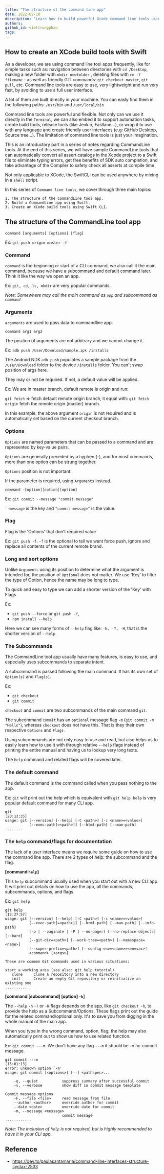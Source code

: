 ```yaml
---
title: "The structure of the command line app"
date: 2022-09-18
description: "Learn how to build powerful Xcode command line tools using Swift, covering CLI app structure, commands, options, flags, and creating custom build tools for automation and safer coding."
authors:
github_id: viettrungphan
tags:
---
```


## How to create an XCode build tools with Swift

As a developer, we are using command line tool apps frequently, like for simple tasks such as: navigation between directories with `cd /Desktop`, making a new folder with `mkdir newfolder` , deleting files with `rm -f filename` - as well as friendly GIT commands: `git checkout master`, `git pull`, etc. Command line tools are easy to use, very lightweight and run very fast, by avoiding to use a full user interface.

A lot of them are built directly in your machine. You can easly find them in the following paths: `/usr/bin` and `/usr/local/bin`

Command line tools are powerful and flexible. Not only can we use it directly in the `Terminal`, we can also embed it to support automation tasks, create build tools, release tools (like Jenkin, Fastlane...), or wrap it to use with any language and create friendly user interfaces (e.g: GitHub Desktop, Source tree...). The limitation of command line tools is just your imagination.

This is an introductory part in a series of notes regarding CommandLine tools. At the end of this series, we will have sample CommandLine tools that can automatically convert all assert catalogs in the Xcode project to a Swift file to eliminate typing errors, get free benefits of SDK auto completion, and take advantage of the Compiler to safety check all asserts at compile time.

Not only applicable to XCode, the SwiftCLI can be used anywhere by mixing in a `shell` script.

In this series of `Command line tools`, we cover through three main topics:

    1. The structure of the CommandLine tool app.
    2. Build a CommandLine app using Swift.
    3. Create an XCode build tools using Swift CLI.

## The structure of the CommandLine tool app

`command [arguments] [options] [flag]`

Ex: `git push origin master -f`

### Command

`command` is the beginning or start of a CLI command, we also call it the main command, because we have a subcommand and default command later. Think it like the way we open an app.

Ex: `git, cd, ls, mkdir` are very popular commands.

_Note: Somewhere may call the main command as `app` and subcommand as `command`_

### Arguments

`arguments` are used to pass data to commandline app.

`command arg1 arg2`

The position of arguments are not arbitrary and we cannot change it.

Ex: `adb push /User/Download/sample.ipk /installs`

The Android NDK `adb push` populates a sample package from the `/User/Download` folder to the device `/installs` folder. You can't swap position of args here.

They may or not be required. If not, a default value will be applied.

Ex: We are in master branch, default remote is origin and run:

`git fetch` => fetch default remote origin branch, it equal with:
`git fetch origin` fetch the remote origin (master) branch.

In this example, the above argument `origin` is not required and is automatically set based on the current checkout branch.

### Options

`Options` are named parameters that can be passed to a command and are represented by key-value pairs.

`Options` are generally preceded by a hyphen (-), and for most commands, more than one option can be strung together.

`Options` position is not important.

If the parameter is required, using `Arguments` instead.

`command -[option][option][option]`

Ex: `git commit --message "commit message"`

`--message` is the key and `"commit message"` is the value.

### Flag

Flag is the 'Options' that don't required value

Ex: `git push -f`. `-f` is the optional to tell we want force push, ignore and replace all contents of the current remote brand.

### Long and sort options

Unlike `Arguments` using its position to determine what the argument is intended for, the position of `Optional` does not matter. We use 'Key' to filter the type of Option, hence the name may be long to type.

To quick and easy to type we can add a shorter version of the 'Key' with Flags

Ex:

- `git push --force` or `git push -f`,
- `npm install --help`

Here we can see many forms of `--help` flag like: `-h, -?, -H`, that is the shorter version of `--help`.

### The Subcommands

The CommandLine tool app usually have many features, is easy to use, and especially uses subcommands to separate intent.

A subcommand is passed following the main command. It has its own set of `Option(s)` and `Flag(s)`.

Ex:

- `git checkout`
- `git commit`

`checkout` and `commit` are two subcommands of the main command `git`.

The subcommand `commit` has an `optional` message flag `-m` (`git commit -m "Hello"`), whereas `checkout` does not have this. That is they their own respective `Options` and `Flags`.

Using subcommands are not only easy to use and read, but also helps us to easily learn how to use it with through relative `--help` flags instead of printing the entire manual and having us to lookup very long texts.

The `Help` command and related flags will be covered later.

### The default command

The default command is the command called when you pass nothing to the app.

Ex: `git`
will print out the help which is equivalent with `git help`. `help` is very popular default command for many CLI app.

```shell
git                                                                                                                            [20:13:35]
usage: git [--version] [--help] [-C <path>] [-c <name>=<value>]
           [--exec-path[=<path>]] [--html-path] [--man-path]
........
```

### The `help` command/flags for documentation

The lack of a user interface means we require some guide on how to use the command line app.
There are 2 types of help: the subcommand and the flag.

**[command `help`]**

This `help` subcommand usually used when you start out with a new CLI app. It will print out details on how to use the app, all the commands, subcommands, options, and flags.

Ex: `git help`

```shell
git help                                                                                                     [13:27:57]
usage: git [--version] [--help] [-C <path>] [-c <name>=<value>]
           [--exec-path[=<path>]] [--html-path] [--man-path] [--info-path]
           [-p | --paginate | -P | --no-pager] [--no-replace-objects] [--bare]
           [--git-dir=<path>] [--work-tree=<path>] [--namespace=<name>]
           [--super-prefix=<path>] [--config-env=<name>=<envvar>]
           <command> [<args>]

These are common Git commands used in various situations:

start a working area (see also: git help tutorial)
   clone     Clone a repository into a new directory
   init      Create an empty Git repository or reinitialize an existing one
...........
```

**[command [subcommand] [option] `-h`]**

The `--help` `-h` `-?` or `-H` flags depends on the app, like `git checkout -h`, to provide the help as a Subcommand/Options. These flags print out the guide for the related command/optional only. It's to save you from digging in the whole manual of the main app.

When you type in the wrong command, option, flag, the help may also automatically print out to show us how to use related function.

Ex: `git commit ---m`. We don't have any flag `---m` it should be `-m` for commit message.

```shell
git commit ---m                                                                                              [13:01:13]
error: unknown option `-m'
usage: git commit [<options>] [--] <pathspec>...

    -q, --quiet           suppress summary after successful commit
    -v, --verbose         show diff in commit message template

Commit message options
    -F, --file <file>     read message from file
    --author <author>     override author for commit
    --date <date>         override date for commit
    -m, --message <message>
                          commit message
............
```

_Note: The inclusion of `help` is not required, but is highly recommended to have it in your CLI app._

## Reference

- <https://dev.to/paulasantamaria/command-line-interfaces-structure-syntax-2533>
